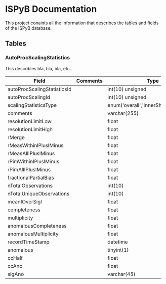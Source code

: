 # ISPyB Documentation

This project conaints all the information that describes the tables and fields of the ISPyB database.

## Tables

### AutoProcScalingStatistics

This describles bla, bla, bla, etc..


| Field                       |  Comments |Type                                      | Null | Key | Default | Extra          |
| --------------------------- | ----------| ----------------------------------------- |----- |---- | ------- | -------------- |
| autoProcScalingStatisticsId || int(10) unsigned                          | NO   | PRI | NULL    | auto_increment |
| autoProcScalingId           || int(10) unsigned                          | YES  | MUL | NULL    |                |
| scalingStatisticsType       || enum('overall','innerShell','outerShell') | NO   | MUL | overall |                |
| comments                    || varchar(255)                              | YES  |     | NULL    |                |
| resolutionLimitLow          || float                                     | YES  |     | NULL    |                |
| resolutionLimitHigh         || float                                     | YES  |     | NULL    |                |
| rMerge                      || float                                     | YES  |     | NULL    |                |
| rMeasWithinIPlusIMinus      || float                                     | YES  |     | NULL    |                |
| rMeasAllIPlusIMinus         || float                                     | YES  |     | NULL    |                |
| rPimWithinIPlusIMinus       || float                                     | YES  |     | NULL    |                |
| rPimAllIPlusIMinus          || float                                     | YES  |     | NULL    |                |
| fractionalPartialBias       || float                                     | YES  |     | NULL    |                |
| nTotalObservations          || int(10)                                   | YES  |     | NULL    |                |
| nTotalUniqueObservations    || int(10)                                   | YES  |     | NULL    |                |
| meanIOverSigI               || float                                     | YES  |     | NULL    |                |
| completeness                || float                                     | YES  |     | NULL    |                |
| multiplicity                || float                                     | YES  |     | NULL    |                |
| anomalousCompleteness       || float                                     | YES  |     | NULL    |                |
| anomalousMultiplicity       || float                                     | YES  |     | NULL    |                |
| recordTimeStamp             || datetime                                  | YES  |     | NULL    |                |
| anomalous                   || tinyint(1)                                | YES  |     | 0       |                |
| ccHalf                      || float                                     | YES  |     | NULL    |                |
| ccAno                       || float                                     | YES  |     | NULL    |                |
| sigAno                      || varchar(45)                               | YES  |     | NULL    |                |


